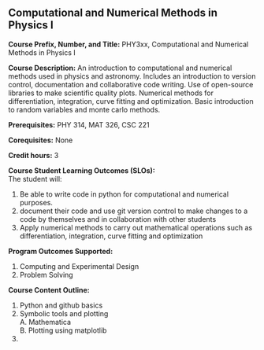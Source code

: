Computational and Numerical Methods in Physics I
---
**Course Prefix, Number, and Title:** PHY3xx, Computational and Numerical Methods in Physics I

**Course Description:** An introduction to computational and numerical methods used in physics and astronomy. Includes an introduction to version control, documentation and collaborative code writing. Use of open-source libraries to make scientific quality plots. Numerical methods 
for differentiation, integration, curve fitting and optimization. Basic introduction to random variables and monte carlo methods.  

**Prerequisites:** PHY 314, MAT 326, CSC 221

**Corequisites:** None

**Credit hours:** 3

**Course Student Learning Outcomes (SLOs):**  
The student will:  
1. Be able to write code in python for computational and numerical purposes.
2. document their code and use git version control to make changes to a code by themselves and in collaboration with other students
3. Apply numerical methods to carry out mathematical operations such as differentiation, integration, curve fitting and optimization

**Program Outcomes Supported:**  
1. Computing and Experimental Design
2. Problem Solving

**Course Content Outline:**  
1. Python and github basics  
2. Symbolic tools and plotting  
   A. Mathematica  
   B. Plotting using matplotlib  
3. 
